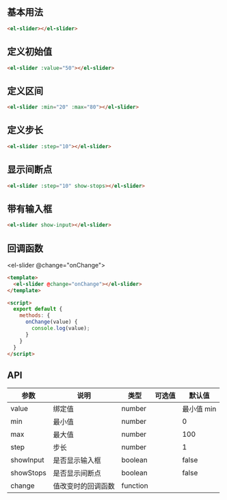 <script>
  export default {
    methods: {
      onChange(value) {
        console.log(value);
      }
    }
  }
</script>

## 基本用法

<el-slider></el-slider>

```html
<el-slider></el-slider>
```

## 定义初始值

<el-slider :value="50"></el-slider>

```html
<el-slider :value="50"></el-slider>
```

## 定义区间

<el-slider :min="20" :max="80"></el-slider>

```html
<el-slider :min="20" :max="80"></el-slider>
```

## 定义步长

<el-slider :step="10"></el-slider>

```html
<el-slider :step="10"></el-slider>
```

## 显示间断点

<el-slider :step="10" show-stops></el-slider>

```html
<el-slider :step="10" show-stops></el-slider>
```

## 带有输入框

<el-slider show-input></el-slider>

```html
<el-slider show-input></el-slider>
```

## 回调函数

<el-slider @change="onChange"></el-slider>

```html
<template>
  <el-slider @change="onChange"></el-slider>
</template>

<script>
  export default {
    methods: {
      onChange(value) {
        console.log(value);
      }
    }
  }
</script>
```


## API
| 参数      | 说明          | 类型      | 可选值                           | 默认值  |
|---------- |-------------- |---------- |--------------------------------  |-------- |
| value | 绑定值 | number | | 最小值 min |
| min | 最小值 | number | | 0 |
| max | 最大值 | number | | 100 |
| step | 步长 | number | | 1 |
| showInput | 是否显示输入框 | boolean | | false |
| showStops | 是否显示间断点 | boolean | | false |
| change | 值改变时的回调函数 | function | | |
